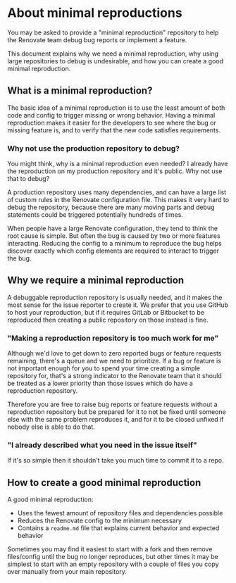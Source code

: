 # About minimal reproductions

You may be asked to provide a "minimal reproduction" repository to help the Renovate team debug bug reports or implement a feature.

This document explains why we need a minimal reproduction, why using large repositories to debug is undesirable, and how you can create a good minimal reproduction.

## What is a minimal reproduction?

The basic idea of a minimal reproduction is to use the least amount of both code and config to trigger missing or wrong behavior.
Having a minimal reproduction makes it easier for the developers to see where the bug or missing feature is, and to verify that the new code satisfies requirements.

### Why not use the production repository to debug?

You might think, why is a minimal reproduction even needed?
I already have the reproduction on my production repository and it's public.
Why not use that to debug?

A production repository uses many dependencies, and can have a large list of custom rules in the Renovate configuration file.
This makes it very hard to debug the repository, because there are many moving parts and debug statements could be triggered potentially hundreds of times.

When people have a large Renovate configuration, they tend to think the root cause is simple.
But often the bug is caused by two or more features interacting.
Reducing the config to a minimum to reproduce the bug helps discover exactly which config elements are required to interact to trigger the bug.

## Why we require a minimal reproduction

A debuggable reproduction repository is usually needed, and it makes the most sense for the issue reporter to create it.
We prefer that you use GitHub to host your reproduction, but if it requires GitLab or Bitbucket to be reproduced then creating a public repository on those instead is fine.

### "Making a reproduction repository is too much work for me"

Although we'd love to get down to zero reported bugs or feature requests remaining, there's a queue and we need to prioritize.
If a bug or feature is not important enough for you to spend your time creating a simple repository for, that's a strong indicator to the Renovate team that it should be treated as a lower priority than those issues which do have a reproduction repository.

Therefore you are free to raise bug reports or feature requests without a reproduction repository but be prepared for it to not be fixed until someone else with the same problem reproduces it, and for it to be closed unfixed if nobody else is able to do that.

### "I already described what you need in the issue itself"

If it's so simple then it shouldn't take you much time to commit it to a repo.

## How to create a good minimal reproduction

A good minimal reproduction:

- Uses the fewest amount of repository files and dependencies possible
- Reduces the Renovate config to the minimum necessary
- Contains a `readme.md` file that explains current behavior and expected behavior

Sometimes you may find it easiest to start with a fork and then remove files/config until the bug no longer reproduces, but other times it may be simplest to start with an empty repository with a couple of files you copy over manually from your main repository.

